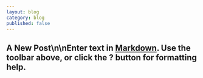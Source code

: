 ```yaml
---
layout: blog
category: blog
published: false
---
```


## A New Post\n\nEnter text in [Markdown](http://daringfireball.net/projects/markdown/). Use the toolbar above, or click the **?** button for formatting help.

